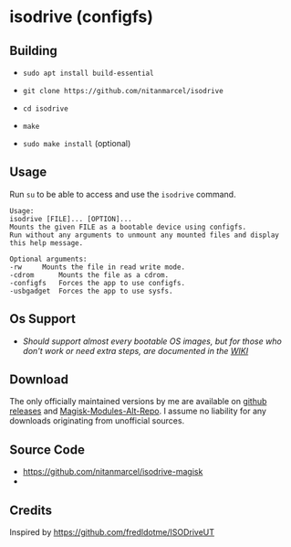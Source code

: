 # isodrive (configfs)

## Building

* `sudo apt install build-essential`

* `git clone https://github.com/nitanmarcel/isodrive`

* `cd isodrive`

* `make`

* `sudo make install` (optional)

## Usage

Run `su` to be able to access and use the `isodrive` command.

```
Usage:
isodrive [FILE]... [OPTION]...
Mounts the given FILE as a bootable device using configfs.
Run without any arguments to unmount any mounted files and display this help message.

Optional arguments:
-rw		Mounts the file in read write mode.
-cdrom		Mounts the file as a cdrom.
-configfs	Forces the app to use configfs.
-usbgadget	Forces the app to use sysfs.
```

## Os Support
* _Should support almost every bootable OS images, but for those who don't work or need extra steps, are documented in the [WIKI](https://github.com/nitanmarcel/isodrive/wiki)_

## Download
The only officially maintained versions by me are available on [github releases](https://github.com/nitanmarcel/isodrive-magisk/releases/) and [Magisk-Modules-Alt-Repo](https://github.com/Magisk-Modules-Alt-Repo). I assume no liability for any downloads  originating from unofficial sources.

## Source Code
* https://github.com/nitanmarcel/isodrive-magisk
* 
## Credits

Inspired by https://github.com/fredldotme/ISODriveUT
